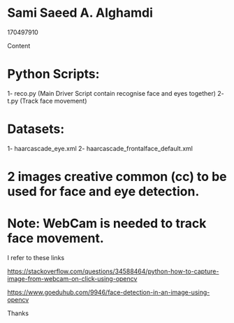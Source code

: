 
# Sami Saeed A. Alghamdi 
170497910

Content 

# Python Scripts:
1- reco.py (Main Driver Script contain recognise face and eyes together)
2- t.py 	(Track face movement)

# Datasets:
1- haarcascade_eye.xml
2- haarcascade_frontalface_default.xml

# 2 images creative common (cc) to be used for face and eye detection. 

# Note: WebCam is needed to track face movement. 


I refer to these links

https://stackoverflow.com/questions/34588464/python-how-to-capture-image-from-webcam-on-click-using-opencv

https://www.goeduhub.com/9946/face-detection-in-an-image-using-opencv



Thanks
